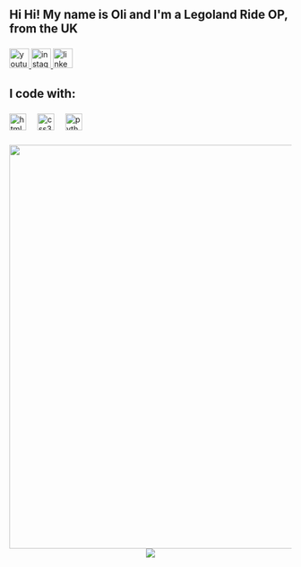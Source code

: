 <h2 align="left">Hi Hi! My name is Oli and I'm a Legoland Ride OP, from the UK</h2>

###

<div align="left">
  <a href="https://www.youtube.com/channel/UC-qva9AROcjLMHC72pf23uw" target="_blank">
    <img src="https://img.shields.io/static/v1?message=Youtube&logo=youtube&label=&color=FF0000&logoColor=white&labelColor=&style=for-the-badge" height="35" alt="youtube logo"  />
  </a>
  <a href="https://www.instagram.com/oli._.griffiths?igsh=MWxtZmVvejN0cjV5bw==" target="_blank">
    <img src="https://img.shields.io/static/v1?message=Instagram&logo=instagram&label=&color=E4405F&logoColor=white&labelColor=&style=for-the-badge" height="35" alt="instagram logo"  />
  </a>
  <a href="https://www.linkedin.com/in/oliver-griffiths-80ba7927b/?utm_source=share&utm_campaign=share_via&utm_content=profile&utm_medium=android_app" target="_blank">
    <img src="https://img.shields.io/static/v1?message=LinkedIn&logo=linkedin&label=&color=0077B5&logoColor=white&labelColor=&style=for-the-badge" height="35" alt="linkedin logo"  />
  </a>
</div>

###

<h2 align="left">I code with:</h2>

###

<div align="left">
  <img src="https://cdn.jsdelivr.net/gh/devicons/devicon/icons/html5/html5-original.svg" height="30" alt="html5 logo"  />
  <img width="12" />
  <img src="https://cdn.jsdelivr.net/gh/devicons/devicon/icons/css3/css3-original.svg" height="30" alt="css3 logo"  />
  <img width="12" />
  <img src="https://cdn.jsdelivr.net/gh/devicons/devicon/icons/python/python-original.svg" height="30" alt="python logo"  />
</div>

###

<img align="left" height="720" src="https://www.thorpepark.com/media/kyqcvoec/thorpe-park-saw-the-ride-3.png?anchor=center&mode=crop&format=webp&quality=100&width=1280"  />

###


###

<div align="center">
  <img src="https://profile-counter.glitch.me/EvaLockhart/count.svg?"  />
</div>

###
